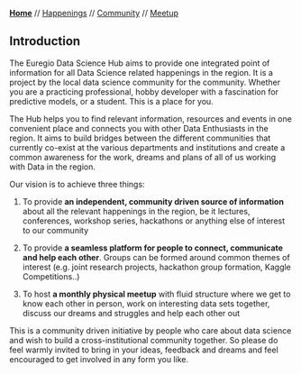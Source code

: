 **[Home](README.md)** // [Happenings](happenings.md) // [Community](community.md) // [Meetup](meetup.md)

## Introduction

The Euregio Data Science Hub aims to provide one integrated point of information for all Data Science related happenings in the region. It is a project by the local data science community for the community. Whether you are a practicing professional, hobby developer with a fascination for predictive models, or a student. This is a place for you.

The Hub helps you to find relevant information, resources and events in one convenient place and connects you with other Data Enthusiasts in the region. It aims to build bridges between the different communities that currently co-exist at the various departments and institutions and create a common awareness for the work, dreams and plans of all of us working with Data in the region.

Our vision is to achieve three things:  
1) To provide **an independent, community driven source of information** about all the relevant happenings in the region, be it lectures, conferences, workshop series, hackathons or anything else of interest to our community

2) To provide **a seamless platform for people to connect, communicate and help each other**. Groups can be formed around common themes of interest (e.g. joint research projects, hackathon group formation, Kaggle Competitions..)

3) To host **a monthly physical meetup** with fluid structure where we get to know each other in person, work on interesting data sets together, discuss our dreams and struggles and help each other out

This is a community driven initiative by people who care about data science and wish to build a cross-institutional community together. So please do feel warmly invited to bring in your ideas, feedback and dreams and feel encouraged to get involved in any form you like.
